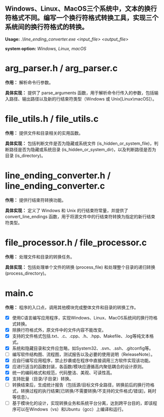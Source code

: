 ## Windows、Linux、MacOS三个系统中，文本的换行符格式不同。编写一个换行符格式转换工具，实现三个系统间的换行符格式的转换。

**Usage:** _.\line_ending_converter.exe <input_file> <output_flie> <system>_

**system option:** _Windows, Linux, macOS_


# arg_parser.h / arg_parser.c
**作用：** 解析命令行参数。

**具体实现：** 提供了 parse_arguments 函数，用于解析命令行传入的参数，包括输入路径、输出路径以及新的行结束符类型（Windows 或 Unix[Linux\macOS]）。

# file_utils.h / file_utils.c
**作用：** 提供文件和目录相关的实用函数。

**具体实现：** 包括判断文件是否为隐藏或系统文件 (is_hidden_or_system_file)，判断路径是否为隐藏或系统目录 (is_hidden_or_system_dir)，以及判断路径是否为目录 (is_directory)。

# line_ending_converter.h / line_ending_converter.c
**作用：** 提供行结束符转换功能。

**具体实现：** 定义了 Windows 和 Unix 的行结束符常量，并提供了 convert_line_endings 函数，用于将源文件中的行结束符转换为指定的新行结束符类型。

# file_processor.h / file_processor.c
**作用：** 处理文件和目录的转换任务。

**具体实现：** 包括处理单个文件的转换 (process_file) 和处理整个目录的递归转换 (process_directory)。

# main.c
**作用：** 程序的入口点，调用其他模块完成整体文件和目录的转换工作。


- [x] 使用C语言编写应用程序，实现Windows、Linux、MacOS系统间的换行符格式转换。
- [x] 除换行符格式外，原文件中的文件内容不能改变。
- [x] 支持的文件格式包括.txt、.c、.cpp、.h、.hpp、Makefile、.log等纯文本格式。
- [x] 系统和隐藏目录和文件应忽略，如System32、.svn、.ssh、.gitconfig等。
- [ ] 编写软件结构图、流程图，测试报告以及必要的使用说明（ReleaseNote）。
- [x] 应自行编写应用程序，禁止抄袭或在程序中直接调用三方软件实现该功能。
- [x] 应进行适当的函数封装，各函数/模块应遵循高内聚低耦合的设计原则。
- [x] 统一的编码格式和规范，代码整洁、美观、可读性高。
- [x] 支持批量（目录/子目录）转换。
- [ ] 转换结束后，生成统计报告（包括源/目标文件全路径，转换前后的换行符格式，转换过程的执行结果[已转换/不需要转换/不支持的文件格式/错误]，耗时等信息）。
- [ ] 基于模块化的设计，实现转换业务和系统平台分离，达到跨平台目的，即该程序可以在Windows（vs）和Ubuntu（gcc）上编译和运行。
